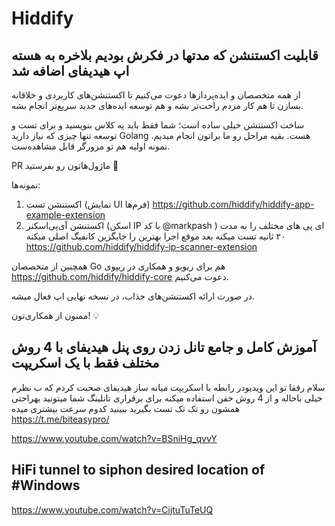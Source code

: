 # Hiddify

## قابلیت اکستنشن که مدتها در فکرش بودیم بلاخره به هسته اپ هیدیفای اضافه شد

از همه متخصصان و ایده‌پردازها دعوت می‌کنیم تا اکستنشن‌های کاربردی و خلاقانه بسازن تا هم کار مردم راحت‌تر بشه و هم توسعه ایده‌های جدید سریع‌تر انجام بشه. 

ساخت اکستنشن خیلی ساده‌ است؛ شما فقط باید یه کلاس بنویسید و برای تست و توسعه تنها چیزی که نیاز دارید Golang هست. بقیه مراحل رو ما براتون انجام میدیم. نمونه اولیه هم تو مرورگر قابل مشاهده‌ست.

PR ماژول‌هاتون رو بفرستید 🙏

نمونه‌ها:
1. اکستنشن تست (نمایش UI فرم‌ها)
https://github.com/hiddify/hiddify-app-example-extension
2. اکستنشن آی‌پی‌اسکنر (اسکن IP با کد @markpash
)
ای پی های مختلف را به مدت ۲۰ ثانیه تست میکنه 
بعد موقع اجرا بهترین را جایگزین کانفیگ اصلی میکنه
https://github.com/hiddify/hiddify-ip-scanner-extension

همچنین از متخصصان Go هم برای ریویو و همکاری در ریپوی https://github.com/hiddify/hiddify-core دعوت می‌کنیم.

در صورت ارائه اکستنشن‌های جذاب، در نسخه نهایی اپ فعال میشه.

ممنون از همکاری‌تون! 💡


##  آموزش کامل و جامع تانل زدن روی پنل هیدیفای با 4 روش مختلف فقط با یک اسکریپت 

سلام رفقا تو این ویدیودر رابطه با اسکریپت میانه ساز هیدیفای صحبت کردم که ب نظرم خیلی باحاله و از 4 روش خفن استفاده میکنه برای برقراری تانلینگ شما میتونید بهراحتی همشون رو تک تک تست بگیرید ببینید کدوم سرعت بیشتری میده
https://t.me/biteasypro/


https://www.youtube.com/watch?v=BSniHg_qvvY

##  HiFi tunnel to siphon desired location of #Windows 

https://www.youtube.com/watch?v=CijtuTuTeUQ

